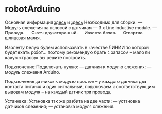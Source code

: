 # robotArduino

Основная информация <a href ="https://habr.com/post/381775/"> здесь</a> и <a href = "http://wiki.amperka.ru/робототехника:робот-с-датчиками-линии-на-arduino"> здесь</a>
Необходимо для сборки:
— Модуль слежения за полосой с датчикам — 3 x Line inductive module.
— Провода.
— Скотч двухсторонний.
— Изолета белая.
— Отвертка шлицевая малая.

Изоленту белую будем использовать в качестве ЛИНИИ по которой будет ехать робот… поэтому рекомендую брать с запасом – мало ли какую «трассу» вы решите построить.

Подключение:
Подключать нужно:
— датчики к модулю слежения;
— модуль слежения Arduino.

Подключение датчиков к модулю простое – у каждого датчика два контакта питания и один сигнальный, подключаем к соответствующим выводам модуля – на каждый датчик три провода.

Установка:
Установка так же разбита на две части:
— установка датчиков слежения;
— установка модуля слежения.
